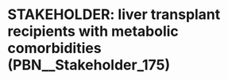 # STAKEHOLDER: __liver transplant recipients with metabolic comorbidities__ (PBN__Stakeholder_175)

